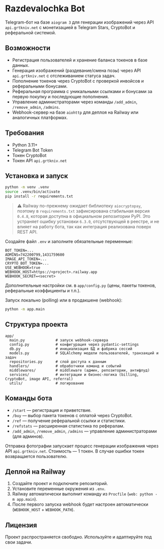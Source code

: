 # Razdevalochka Bot

Telegram-бот на базе `aiogram 3` для генерации изображений через API `api.grtkniv.net` с монетизацией в Telegram Stars, CryptoBot и реферальной системой.

## Возможности

- Регистрация пользователей и хранение баланса токенов в базе данных.
- Генерация изображений (раздевание/смена позы) через API `api.grtkniv.net` с отслеживанием статуса задач.
- Пополнение токенов через CryptoBot с проверкой инвойсов и реферальными бонусами.
- Реферальная программа с уникальными ссылками и бонусами за первую покупку и последующие пополнения.
- Управление администраторами через команды `/add_admin`, `/remove_admin`, `/admins`.
- Webhook-сервер на базе `aiohttp` для деплоя на Railway или аналогичных платформах.

## Требования

- Python 3.11+
- Telegram Bot Token
- Токен CryptoBot
- Токен API `api.grtkniv.net`

## Установка и запуск

```bash
python -m venv .venv
source .venv/bin/activate
pip install -r requirements.txt
```

> ⚠️ Railway по-прежнему ожидает библиотеку `aiocryptopay`, поэтому в
> `requirements.txt` зафиксирована стабильная версия `0.4.8`, которая
> доступна в официальном репозитории PyPI. Это устраняет ошибку
> установки `6.3.0`, отсутствующей в реестре, и не влияет на работу
> бота, так как интеграция реализована поверх REST API.

Создайте файл `.env` и заполните обязательные переменные:

```env
BOT_TOKEN=...
ADMINS=742200799,1431759600
IMAGE_API_TOKEN=...
CRYPTO_BOT_TOKEN=...
USE_WEBHOOK=true
WEBHOOK_HOST=https://<project>.railway.app
WEBHOOK_SECRET=<secret>
```

Дополнительные настройки см. в `app/config.py` (цены, пакеты токенов, реферальные коэффициенты и т.п.).

Запуск локально (polling) или в продакшене (webhook):

```bash
python -m app.main
```

## Структура проекта

```
app/
  main.py              # запуск webhook-сервера
  config.py            # конфигурация через pydantic-settings
  db.py                # инициализация БД и фабрика сессий
  models.py            # SQLAlchemy модели пользователей, транзакций и задач
  repositories.py      # слой доступа к данным
  handlers/            # обработчики команд и событий
  middlewares/         # middleware (админ, репозитории, антифлуд)
  services/            # интеграции и бизнес-логика (billing, CryptoBot, image API, referral)
  utils/               # логирование
```

## Команды бота

- `/start` — регистрация и приветствие.
- `/buy` — выбор пакета токенов с оплатой через CryptoBot.
- `/ref` — получение реферальной ссылки и статистики.
- `/refstats` — расширенная статистика по рефералам.
- `/add_admin`, `/remove_admin`, `/admins` — управление администраторами (для админов).

Отправка фотографии запускает процесс генерации изображения через API `api.grtkniv.net`. Стоимость — 1 токен. В случае ошибки токен возвращается пользователю.

## Деплой на Railway

1. Создайте проект и подключите репозиторий.
2. Установите переменные окружения из `.env`.
3. Railway автоматически выполнит команду из `Procfile` (`web: python -m app.main`).
4. После первого запуска webhook будет настроен автоматически (`WEBHOOK_HOST` + `WEBHOOK_PATH`).

## Лицензия

Проект распространяется свободно. Используйте и адаптируйте под свои задачи.
